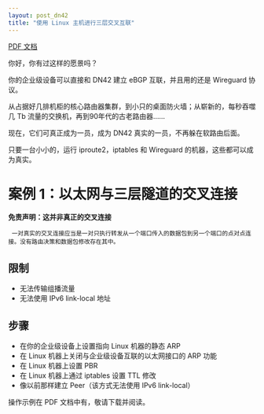```yaml
---
layout: post_dn42
title: "使用 Linux 主机进行三层交叉互联"
---
```


[PDF 文档](https://1drv.ms/b/c/c11905f4033be9a6/EdRZkw-1CblIoOp9fiRFRAUBjPJfEoLHYFKDRg_5pDA3Cw?e=KyV7jc)

你好，你有过这样的愿景吗？

你的企业级设备可以直接和 DN42 建立 eBGP 互联，并且用的还是 Wireguard 协议。

从占据好几排机柜的核心路由器集群，到小只的桌面防火墙；从崭新的，每秒吞噬几 Tb 流量的交换机，再到90年代的古老路由器……

现在，它们可真正成为一员，成为 DN42 真实的一员，不再躲在软路由后面。

只要一台小小的，运行 iproute2，iptables 和 Wireguard 的机器，这些都可以成为真实。

# 案例 1：以太网与三层隧道的交叉连接

__免责声明：这并非真正的交叉连接__

```
 一对真实的交叉连接应当是一对只执行转发从一个端口传入的数据包到另一个端口的点对点连接。没有路由决策和数据包修改存在其中。
```

## 限制
* 无法传输组播流量
* 无法使用 IPv6 link-local 地址

## 步骤
* 在你的企业级设备上设置指向 Linux 机器的静态 ARP
* 在 Linux 机器上关闭与企业级设备互联的以太网接口的 ARP 功能
* 在 Linux 机器上设置 PBR
* 在 Linux 机器上通过 iptables 设置 TTL 修改
* 像以前那样建立 Peer（该方式无法使用 IPv6 link-local）

操作示例在 PDF 文档中有，敬请下载并阅读。